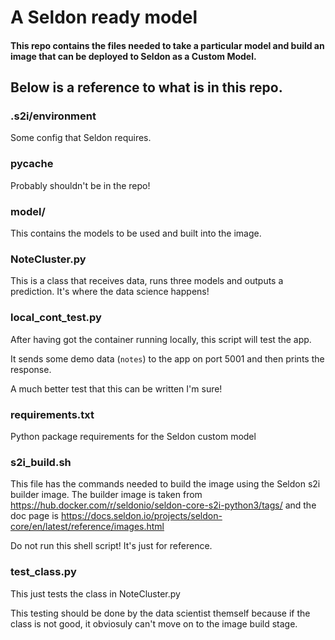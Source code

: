 # A Seldon ready model

#### This repo contains the files needed to take a particular model and build an image that can be deployed to Seldon as a Custom Model. 

## Below is a reference to what is in this repo.

### .s2i/environment
Some config that Seldon requires.

### __pycache__
Probably shouldn't be in the repo!

### model/
This contains the models to be used and built into the image.

### NoteCluster.py
This is a class that receives data, runs three models and outputs a prediction. It's where the data science happens!

### local_cont_test.py
After having got the container running locally, this script will test the app.

It sends some demo data (`notes`) to the app on port 5001 and then prints the response.

A much better test that this can be written I'm sure!

### requirements.txt
Python package requirements for the Seldon custom model

### s2i_build.sh
This file has the commands needed to build the image using the Seldon s2i builder image.
The builder image is taken from https://hub.docker.com/r/seldonio/seldon-core-s2i-python3/tags/ and the doc page is https://docs.seldon.io/projects/seldon-core/en/latest/reference/images.html

Do not run this shell script! It's just for reference.

### test_class.py
This just tests the class in NoteCluster.py

This testing should be done by the data scientist themself because if the class is not good, it obviosuly can't move on to the image build stage.
